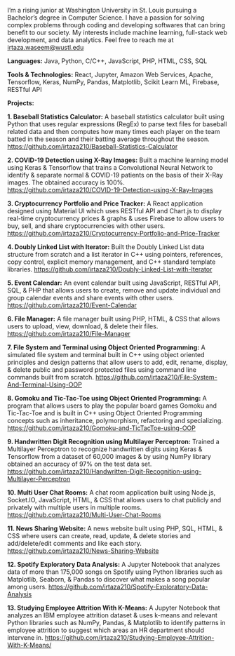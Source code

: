 I’m a rising junior at Washington University in St. Louis pursuing a Bachelor’s degree in Computer Science. I have a passion for solving complex problems through coding and developing softwares that can bring benefit to our society. My interests include machine learning, full-stack web development, and data analytics. Feel free to reach me at irtaza.waseem@wustl.edu

**Languages:** Java, Python, C/C++, JavaScript, PHP, HTML, CSS, SQL

**Tools & Technologies:** React, Jupyter, Amazon Web Services, Apache, Tensorflow, Keras, NumPy, Pandas, Matplotlib, Scikit Learn ML, Firebase, RESTful API

**Projects:**


**1. Baseball Statistics Calculator:** A baseball statistics calculator built using Python that uses regular expressions (RegEx) to parse text files for baseball related data and then computes how many times each player on the team batted in the season and their batting average throughout the season. https://github.com/irtaza210/Baseball-Statistics-Calculator

**2. COVID-19 Detection using X-Ray Images:** Built a machine learning model using Keras & Tensorflow that trains a Convolutional Neural Network to identify & separate normal & COVID-19 patients on the basis of their X-Ray images. The obtained accuracy is 100%. https://github.com/irtaza210/COVID-19-Detection-using-X-Ray-Images

**3. Cryptocurrency Portfolio and Price Tracker:** A React application designed using Material UI which uses RESTful API and Chart.js to display real-time cryptocurrency prices & graphs & uses Firebase to allow users to buy, sell, and share cryptocurrencies with other users. https://github.com/irtaza210/Cryptocurrency-Portfolio-and-Price-Tracker

**4. Doubly Linked List with Iterator:** Built the Doubly Linked List data structure from scratch and a list iterator in C++ using pointers, references, copy control, explicit memory management, and C++ standard template libraries. https://github.com/irtaza210/Doubly-Linked-List-with-Iterator

**5. Event Calendar:** An event calendar built using JavaScript, RESTful API, SQL, & PHP that allows users to create, remove and update individual and group calendar events and share events with other users. https://github.com/irtaza210/Event-Calendar

**6. File Manager:** A file manager built using PHP, HTML, & CSS that allows users to upload, view, download, & delete their files. https://github.com/irtaza210/File-Manager

**7. File System and Terminal using Object Oriented Programming:** A simulated file system and terminal built in C++ using object oriented principles and design patterns that allow users to add, edit, rename, display, & delete public and password protected files using command line commands built from scratch. https://github.com/irtaza210/File-System-And-Terminal-Using-OOP

**8. Gomoku and Tic-Tac-Toe using Object Oriented Programming:** A program that allows users to play the popular board games Gomoku and Tic-Tac-Toe and is built in C++ using Object Oriented Programming concepts such as inheritance, polymorphism, refactoring and specializing. https://github.com/irtaza210/Gomoku-and-TicTacToe-using-OOP

**9. Handwritten Digit Recognition using Multilayer Perceptron:** Trained a Multilayer Perceptron to recognize handwritten digits using Keras & Tensorflow from a dataset of 60,000 images & by using NumPy library obtained an accuracy of 97% on the test data set. https://github.com/irtaza210/Handwritten-Digit-Recognition-using-Multilayer-Perceptron

**10. Multi User Chat Rooms:** A chat room application built using Node.js, Socket.IO, JavaScript, HTML, & CSS that allows users to chat publicly and privately with multiple users in multiple rooms. https://github.com/irtaza210/Multi-User-Chat-Rooms

**11. News Sharing Website:** A news website built using PHP, SQL, HTML, & CSS where users can create, read, update, & delete stories and add/delete/edit comments and like each story. https://github.com/irtaza210/News-Sharing-Website

**12. Spotify Exploratory Data Analysis:** A Jupyter Notebook that analyzes data of more than 175,000 songs on Spotify using Python libraries such as Matplotlib, Seaborn, & Pandas to discover what makes a song popular among users. https://github.com/irtaza210/Spotify-Exploratory-Data-Analysis

**13. Studying Employee Attrition With K-Means:** A Jupyter Notebook that analyzes an IBM employee attrition dataset & uses k-means and relevant Python libraries such as NumPy, Pandas, & Matplotlib to identify patterns in employee attrition to suggest which areas an HR department should intervene in. https://github.com/irtaza210/Studying-Employee-Attrition-With-K-Means/
